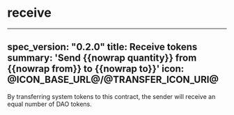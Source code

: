 <h1 class="contract">receive</h1>

---
spec_version: "0.2.0"
title: Receive tokens
summary: 'Send {{nowrap quantity}} from {{nowrap from}} to {{nowrap to}}'
icon: @ICON_BASE_URL@/@TRANSFER_ICON_URI@
---

By transferring system tokens to this contract, the sender will receive
an equal number of DAO tokens.
